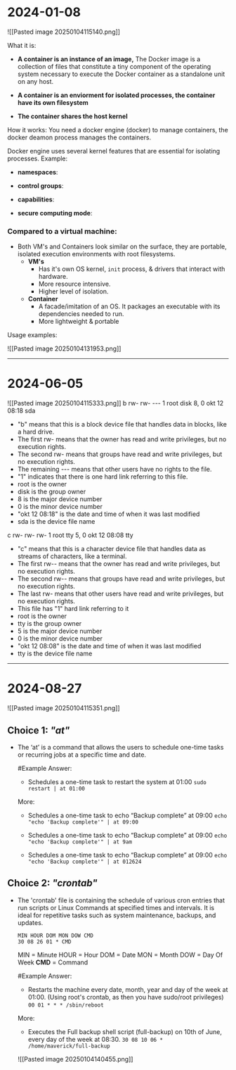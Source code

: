 
# 2024-01-08
![[Pasted image 20250104115140.png]]

What it is:
- **A container is an instance of an image,** 
	  The Docker image is a collection of files that constitute a tiny component of the operating system necessary to execute the Docker container as a standalone unit on any host.
	
- **A container is an enviorment for isolated processes, the container have its own filesystem** 
- **The container shares the host kernel**


How it works:
You need a docker engine (docker) to manage containers, the docker deamon process manages the containers. 

Docker engine uses several kernel features that are essential for isolating processes. Example:
- **namespaces**:
	  
- **control groups**:
  
- **capabilities**:
  
- **secure computing mode**:
  



### Compared to a virtual machine:
* Both VM's and Containers look similar on the surface, they are portable, isolated execution environments with root filesystems.
	* **VM's** 
		* Has it's own OS kernel, ``init`` process, & drivers that interact with hardware.
		* More resource intensive.
		* Higher level of isolation.
	* **Container** 
		* A facade/imitation of an OS. It packages an executable with its dependencies needed to run.
		* More lightweight & portable

Usage examples:



![[Pasted image 20250104131953.png]]

---
# 2024-06-05
![[Pasted image 20250104115333.png]]
b rw- rw- --- 1 root disk 8, 0 okt 12 08:18 sda
* "b" means that this is a block device file that handles data in blocks, like a hard drive.
* The first rw- means that the owner has read and write privileges, but no execution rights.
* The second rw- means that groups have read and write privileges, but no execution rights.
* The remaining --- means that other users have no rights to the file. 
* "1" indicates that there is one hard link referring to this file. 
* root is the owner
* disk is the group owner
* 8 is the major device number
* 0 is the minor device number
* "okt 12 08:18" is the date and time of when it was last modified
* sda is the device file name 

c rw- rw- rw- 1 root tty 5, 0 okt 12 08:08 tty
* "c" means that this is a character device file that handles data as streams of characters, like a terminal. 
* The first rw-- means that the owner has read and write privileges, but no execution rights.
* The second rw-- means that groups have read and write privileges, but no execution rights.
* The last rw- means that other users have read and write privileges, but no execution rights.
* This file has "1" hard link referring to it
* root is the owner
* tty is the group owner
* 5 is the major device number
* 0 is the minor device number
* "okt 12 08:08" is the date and time of when it was last modified
* tty is the device file name



---
# 2024-08-27
![[Pasted image 20250104115351.png]]
## **Choice 1**: *"at"*
- The ‘at’ is a command that allows the users to schedule one-time tasks or recurring jobs at a specific time and date.
	
	#Example 
	Answer:
	- Schedules a one-time task to restart the system at 01:00
		```sudo restart | at 01:00```
	
	More:
	* Schedules a one-time task to echo “Backup complete” at 09:00
		```echo "echo 'Backup complete'" | at 09:00```
		
	- Schedules a one-time task to echo “Backup complete” at 09:00
		```echo "echo 'Backup complete'" | at 9am```
		
	- Schedules a one-time task to echo “Backup complete” at 09:00
		```echo "echo 'Backup complete'" | at 012624```
		

## **Choice 2**: *"crontab"*
- The 'crontab' file is containing the schedule of various cron entries that run scripts or Linux Commands at specified times and intervals. It is ideal for repetitive tasks such as system maintenance, backups, and updates.
	
	```
	MIN	HOUR DOM MON DOW CMD
	30 08 26 01 * CMD
	```
	
	MIN = Minute
	HOUR = Hour
	DOM = Date
	MON = Month
	DOW = Day Of Week
	**CMD** = Command
	
	#Example 
	Answer:
	- Restarts the machine every date, month, year and day of the week at 01:00. (Using root's crontab, as then you have sudo/root privileges)
		```00 01 * * * /sbin/reboot ```
	
	More:
	- Executes the Full backup shell script (full-backup) on 10th of June, every day of the week at 08:30.
		```30 08 10 06 * /home/maverick/full-backup```


	![[Pasted image 20250104140455.png]]

